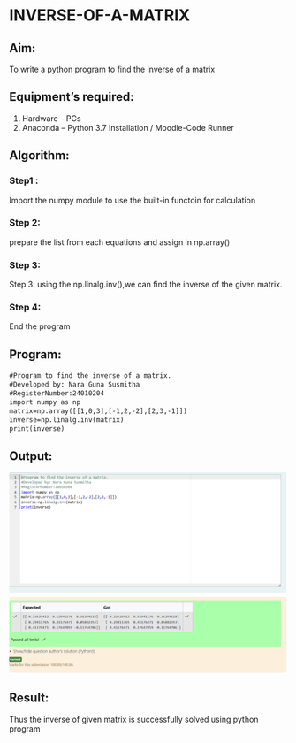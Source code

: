 # INVERSE-OF-A-MATRIX
## Aim:
To write a python program to find the inverse of a matrix
## Equipment’s required:
1. 	Hardware – PCs
2. 	Anaconda – Python 3.7 Installation / Moodle-Code Runner
## Algorithm:
### Step1 : 
Import the numpy module to use the built-in functoin for calculation

### Step 2: 

prepare the list from each equations and assign in np.array()
### Step 3: 

Step 3: using the np.linalg.inv(),we can find the inverse of the given matrix.

### Step 4: 
End the program

## Program:

```
#Program to find the inverse of a matrix.
#Developed by: Nara Guna Susmitha
#RegisterNumber:24010204
import numpy as np
matrix=np.array([[1,0,3],[-1,2,-2],[2,3,-1]])
inverse=np.linalg.inv(matrix)
print(inverse)

```

## Output:
![output](<Screenshot 2024-11-17 172804-1.png>)
## Result:
Thus the inverse of given matrix is successfully solved using python program

